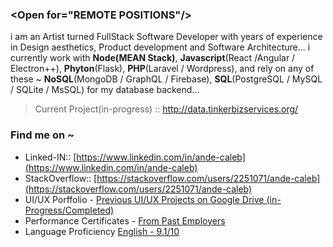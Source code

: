 ### \<Open for="REMOTE POSITIONS"\/\>

i am an Artist turned FullStack Software Developer with years of experience in Design aesthetics, Product development and Software Architecture...
i currently work with **Node(MEAN Stack)**, **Javascript**(React /Angular / Electron++), **Phyton**(Flask), **PHP**(Laravel / Wordpress), and rely on any of these ~ **NoSQL**(MongoDB / GraphQL / Firebase), **SQL**(PostgreSQL / MySQL / SQLite / MsSQL) for my database backend...

> Current Project(in-progress) :: http://data.tinkerbizservices.org/  

### Find me on ~ 
 - Linked-IN:: [https://www.linkedin.com/in/ande-caleb](https://www.linkedin.com/in/ande-caleb) 
 - StackOverflow:: [https://stackoverflow.com/users/2251071/ande-caleb](https://stackoverflow.com/users/2251071/ande-caleb) 
 - UI/UX Porffolio - [Previous UI/UX Projects on Google Drive (in-Progress/Completed)](https://drive.google.com/drive/folders/0B8zXLNwB_JDYQ0NrN0ViSE1tWmM?usp=sharing)
 - Performance Certificates - [From Past Employers](https://drive.google.com/drive/folders/1FljEYdM190fNG38Vu4pTR7fdHe0a_bXa)
 - Language Proficiency [English - 9.1/10](https://media-exp1.licdn.com/dms/image/C4D22AQHhiQSLHcLxHA/feedshare-shrink_1280/0/1619075336109?e=1622073600&v=beta&t=VyPXpySOow3D6YfpwZPAynxGfq-eBlBzVVfdUgPy3gw)

